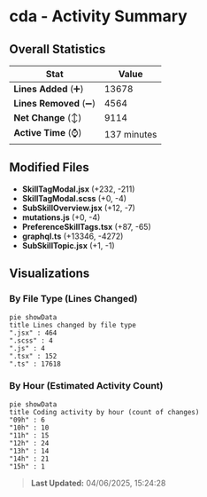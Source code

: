 # cda - Activity Summary 

## Overall Statistics

| Stat                   | Value                                                             |
| ---------------------- | ----------------------------------------------------------------- |
| **Lines Added** (➕)   | 13678                                          |
| **Lines Removed** (➖) | 4564                                        |
| **Net Change** (↕)    | 9114                |
| **Active Time** (⌚)   | 137 minutes |


## Modified Files
- **SkillTagModal.jsx** (+232, -211)
- **SkillTagModal.scss** (+0, -4)
- **SubSkillOverview.jsx** (+12, -7)
- **mutations.js** (+0, -4)
- **PreferenceSkillTags.tsx** (+87, -65)
- **graphql.ts** (+13346, -4272)
- **SubSkillTopic.jsx** (+1, -1)

## Visualizations

### By File Type (Lines Changed)

```mermaid
pie showData
title Lines changed by file type
".jsx" : 464
".scss" : 4
".js" : 4
".tsx" : 152
".ts" : 17618
```

### By Hour (Estimated Activity Count)

```mermaid
pie showData
title Coding activity by hour (count of changes)
"09h" : 6
"10h" : 10
"11h" : 15
"12h" : 24
"13h" : 14
"14h" : 21
"15h" : 1
```


> **Last Updated:** 04/06/2025, 15:24:28